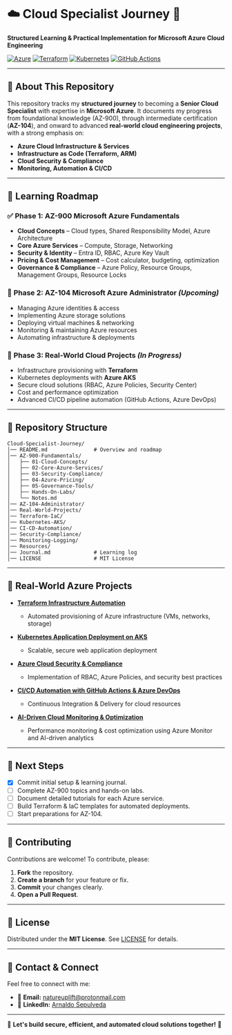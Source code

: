 # ☁️ **Cloud Specialist Journey** 🚀

**Structured Learning & Practical Implementation for Microsoft Azure Cloud Engineering**

[![Azure](https://img.shields.io/badge/Azure-0078D4?style=flat-square&logo=microsoftazure&logoColor=white)](https://azure.microsoft.com/)
[![Terraform](https://img.shields.io/badge/Terraform-7B42BC?style=flat-square&logo=terraform&logoColor=white)](https://terraform.io)
[![Kubernetes](https://img.shields.io/badge/Kubernetes-326CE5?style=flat-square&logo=kubernetes&logoColor=white)](https://kubernetes.io/)
[![GitHub Actions](https://img.shields.io/badge/GitHub%20Actions-2088FF?style=flat-square&logo=githubactions&logoColor=white)](https://github.com/features/actions)

---

## 📌 About This Repository

This repository tracks my **structured journey** to becoming a **Senior Cloud Specialist** with expertise in **Microsoft Azure**. It documents my progress from foundational knowledge (AZ-900), through intermediate certification (**AZ-104**), and onward to advanced **real-world cloud engineering projects**, with a strong emphasis on:

- **Azure Cloud Infrastructure & Services**
- **Infrastructure as Code (Terraform, ARM)**
- **Cloud Security & Compliance**
- **Monitoring, Automation & CI/CD**

---

## 📖 Learning Roadmap

### ✅ **Phase 1: AZ-900 Microsoft Azure Fundamentals**

- **Cloud Concepts** – Cloud types, Shared Responsibility Model, Azure Architecture
- **Core Azure Services** – Compute, Storage, Networking
- **Security & Identity** – Entra ID, RBAC, Azure Key Vault
- **Pricing & Cost Management** – Cost calculator, budgeting, optimization
- **Governance & Compliance** – Azure Policy, Resource Groups, Management Groups, Resource Locks

### 🚧 **Phase 2: AZ-104 Microsoft Azure Administrator** *(Upcoming)*

- Managing Azure identities & access
- Implementing Azure storage solutions
- Deploying virtual machines & networking
- Monitoring & maintaining Azure resources
- Automating infrastructure & deployments

### 🚀 **Phase 3: Real-World Cloud Projects** *(In Progress)*

- Infrastructure provisioning with **Terraform**
- Kubernetes deployments with **Azure AKS**
- Secure cloud solutions (RBAC, Azure Policies, Security Center)
- Cost and performance optimization
- Advanced CI/CD pipeline automation (GitHub Actions, Azure DevOps)

---

## 📂 Repository Structure

```
Cloud-Specialist-Journey/
│── README.md               # Overview and roadmap
│── AZ-900-Fundamentals/
│   ├── 01-Cloud-Concepts/
│   ├── 02-Core-Azure-Services/
│   ├── 03-Security-Compliance/
│   ├── 04-Azure-Pricing/
│   ├── 05-Governance-Tools/
│   ├── Hands-On-Labs/
│   └── Notes.md
│── AZ-104-Administrator/
│── Real-World-Projects/
│── Terraform-IaC/
│── Kubernetes-AKS/
│── CI-CD-Automation/
│── Security-Compliance/
│── Monitoring-Logging/
│── Resources/
│── Journal.md              # Learning log
│── LICENSE                 # MIT License
```

---

## 🚀 Real-World Azure Projects

- [**Terraform Infrastructure Automation**](#)
  - Automated provisioning of Azure infrastructure (VMs, networks, storage)

- [**Kubernetes Application Deployment on AKS**](#)
  - Scalable, secure web application deployment

- [**Azure Cloud Security & Compliance**](#)
  - Implementation of RBAC, Azure Policies, and security best practices

- [**CI/CD Automation with GitHub Actions & Azure DevOps**](#)
  - Continuous Integration & Delivery for cloud resources

- [**AI-Driven Cloud Monitoring & Optimization**](#)
  - Performance monitoring & cost optimization using Azure Monitor and AI-driven analytics

---

## 📌 Next Steps
- [x] Commit initial setup & learning journal.
- [ ] Complete AZ-900 topics and hands-on labs.
- [ ] Document detailed tutorials for each Azure service.
- [ ] Build Terraform & IaC templates for automated deployments.
- [ ] Start preparations for AZ-104.

---

## 🤝 Contributing
Contributions are welcome! To contribute, please:

1. **Fork** the repository.
2. **Create a branch** for your feature or fix.
3. **Commit** your changes clearly.
4. **Open a Pull Request**.

---

## 📜 License
Distributed under the **MIT License**. See [LICENSE](LICENSE) for details.

---

## 📧 Contact & Connect
Feel free to connect with me:

- 📩 **Email:** [natureuplift@protonmail.com](mailto:natureuplift@protonmail.com)
- 🔗 **LinkedIn:** [Arnaldo Sepulveda](https://www.linkedin.com/in/arnaldo-sepulveda)

---

🌟 **Let's build secure, efficient, and automated cloud solutions together!** 🚀
